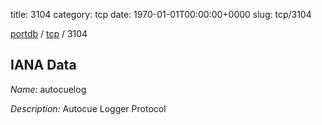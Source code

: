 title: 3104
category: tcp
date: 1970-01-01T00:00:00+0000
slug: tcp/3104

[portdb](/) / [tcp](/category/tcp.html) / 3104


## IANA Data

_Name:_ autocuelog

_Description:_ Autocue Logger Protocol

